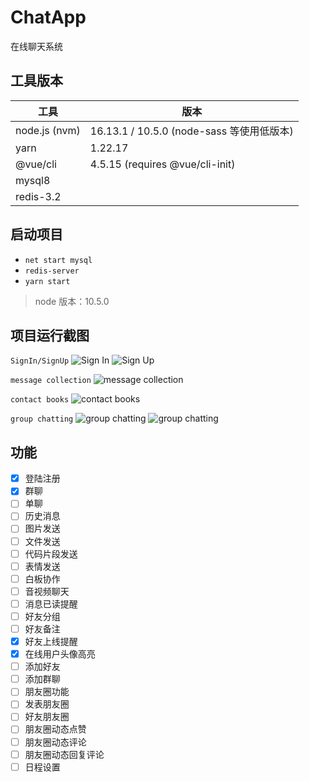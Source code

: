 # ChatApp
在线聊天系统

## 工具版本
| 工具          | 版本                                      |
| ------------- | ---------------------------------------- |
| node.js (nvm) | 16.13.1 / 10.5.0 (node-sass 等使用低版本) |
| yarn          | 1.22.17                                  |
| @vue/cli      | 4.5.15 (requires @vue/cli-init)          |
| mysql8        |                                          |
| redis-3.2     |                                          |

## 启动项目
* `net start mysql`
* `redis-server`
* `yarn start`
> node 版本：10.5.0

## 项目运行截图
`SignIn/SignUp`
![Sign In](http://r8txnxmmq.hn-bkt.clouddn.com/images/shot/signin.png)
![Sign Up](http://r8txnxmmq.hn-bkt.clouddn.com/images/shot/signup.png)

`message collection`
![message collection](http://r8txnxmmq.hn-bkt.clouddn.com/images/shot/main.png)

`contact books`
![contact books](http://r8txnxmmq.hn-bkt.clouddn.com/images/shot/contact.png)


`group chatting`
![group chatting](http://r8txnxmmq.hn-bkt.clouddn.com/images/shot/group-1.png)
![group chatting](http://r8txnxmmq.hn-bkt.clouddn.com/images/shot/group-2.png)

## 功能
- [x] 登陆注册
- [x] 群聊
- [ ] 单聊
- [ ] 历史消息
- [ ] 图片发送
- [ ] 文件发送
- [ ] 代码片段发送
- [ ] 表情发送
- [ ] 白板协作
- [ ] 音视频聊天
- [ ] 消息已读提醒
- [ ] 好友分组
- [ ] 好友备注
- [x] 好友上线提醒
- [x] 在线用户头像高亮
- [ ] 添加好友
- [ ] 添加群聊
- [ ] 朋友圈功能
- [ ] 发表朋友圈
- [ ] 好友朋友圈
- [ ] 朋友圈动态点赞
- [ ] 朋友圈动态评论
- [ ] 朋友圈动态回复评论
- [ ] 日程设置